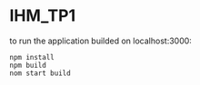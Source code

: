 # IHM_TP1

to run the application builded on localhost:3000:

```
npm install
npm build
nom start build
```

